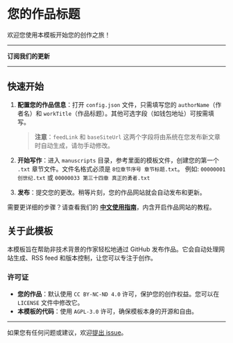 # 您的作品标题

欢迎您使用本模板开始您的创作之旅！

---

**订阅我们的更新**

<!-- RSS feed link will be automatically added here -->

---

## 快速开始

1.  **配置您的作品信息**：打开 `config.json` 文件，只需填写您的 `authorName`（作者名）和 `workTitle`（作品标题）。其他可选字段（如钱包地址）可按需填写。
    > **注意**：`feedLink` 和 `baseSiteUrl` 这两个字段将由系统在您发布新文章时自动生成，请勿手动修改。

2.  **开始写作**：进入 `manuscripts` 目录，参考里面的模板文件，创建您的第一个 `.txt` 章节文件。文件名格式必须是 `8位章节序号 章节标题.txt`。
    例如: `00000001 创世纪.txt` 或 `00000033 第三十四章 真正的勇者.txt`

3.  **发布**：提交您的更改。稍等片刻，您的作品网站就会自动发布和更新。

需要更详细的步骤？请查看我们的 **[中文使用指南](docs/user-guide-zh.md)**，内含开启作品网站的教程。

## 关于此模板

本模板旨在帮助非技术背景的作家轻松地通过 GitHub 发布作品。它会自动处理网站生成、RSS feed 和版本控制，让您可以专注于创作。

### 许可证

*   **您的作品**：默认使用 `CC BY-NC-ND 4.0` 许可，保护您的创作权益。您可以在 `LICENSE` 文件中修改它。
*   **本模板的代码**：使用 `AGPL-3.0` 许可，确保模板本身的开源和自由。

---

如果您有任何问题或建议，欢迎[提出 issue](https://github.com/opensource-publish/opensource-publish/issues)。
